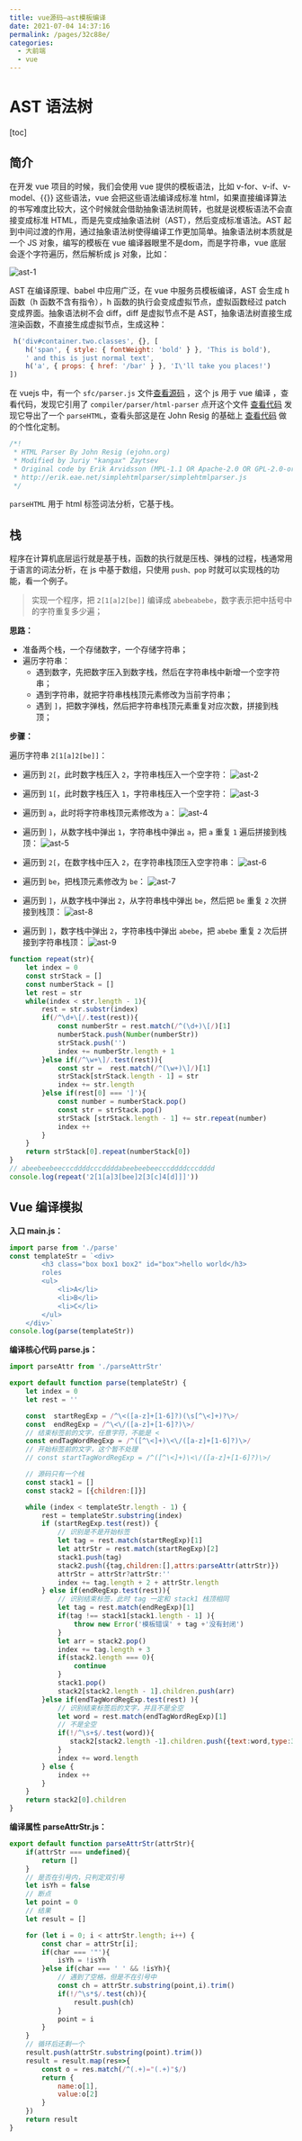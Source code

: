 ```yaml
---
title: vue源码—ast模板编译
date: 2021-07-04 14:37:16
permalink: /pages/32c88e/
categories:
  - 大前端
  - vue
---
```

# AST 语法树

[toc]

## 简介

在开发 vue 项目的时候，我们会使用 vue 提供的模板语法，比如 v-for、v-if、v-model、{{}} 这些语法，vue 会把这些语法编译成标准 html，如果直接编译算法的书写难度比较大，这个时候就会借助抽象语法树周转，也就是说模板语法不会直接变成标准 HTML，而是先变成抽象语法树（AST），然后变成标准语法。AST 起到中间过渡的作用，通过抽象语法树使得编译工作更加简单。抽象语法树本质就是一个 JS 对象，编写的模板在 vue 编译器眼里不是dom，而是字符串，vue 底层会逐个字符遍历，然后解析成 js 对象，比如：

![ast-1](https://gitee.com/liuxingtian/markdow/raw/master/01.大前端/00.vue/images/ast/ast-1.png)

AST 在编译原理、babel 中应用广泛，在 vue 中服务员模板编译，AST 会生成 h 函数（h 函数不含有指令），h 函数的执行会变成虚拟节点，虚拟函数经过 patch 变成界面。抽象语法树不会 diff，diff 是虚拟节点不是 AST，抽象语法树直接生成渲染函数，不直接生成虚拟节点，生成这种：

```javascript
 h('div#container.two.classes', {}, [
    h('span', { style: { fontWeight: 'bold' } }, 'This is bold'),
    ' and this is just normal text',
    h('a', { props: { href: '/bar' } }, 'I\'ll take you places!')
])
```

在 vuejs 中，有一个 ``sfc/parser.js`` 文件[查看源码](https://github.com/vuejs/vue/blob/dev/src/sfc/parser.js) ，这个 js 用于 vue 编译 ，查看代码，发现它引用了 ``compiler/parser/html-parser`` 点开这个文件 [查看代码](https://github.com/vuejs/vue/blob/dev/src/compiler/parser/html-parser.js) 发现它导出了一个 ``parseHTML``，查看头部这是在 John Resig 的基础上 [查看代码](<https://johnresig.com/blog/pure-javascript-html-parser/> ) 做的个性化定制。

```jsx
/*!
 * HTML Parser By John Resig (ejohn.org)
 * Modified by Juriy "kangax" Zaytsev
 * Original code by Erik Arvidsson (MPL-1.1 OR Apache-2.0 OR GPL-2.0-or-later)
 * http://erik.eae.net/simplehtmlparser/simplehtmlparser.js
 */
```

``parseHTML`` 用于 html 标签词法分析，它基于栈。

## 栈

程序在计算机底层运行就是基于栈，函数的执行就是压栈、弹栈的过程，栈通常用于语言的词法分析，在 js 中基于数组，只使用 ``push、pop`` 时就可以实现栈的功能，看一个例子。

> 实现一个程序，把 ``2[1[a]2[be]]`` 编译成 ``abebeabebe``，数字表示把中括号中的字符重复多少遍；

**思路：**

- 准备两个栈，一个存储数字，一个存储字符串；
- 遍历字符串：
  - 遇到数字，先把数字压入到数字栈，然后在字符串栈中新增一个空字符串；
  - 遇到字符串，就把字符串栈栈顶元素修改为当前字符串；
  - 遇到 ``]``，把数字弹栈，然后把字符串栈顶元素重复对应次数，拼接到栈顶；

**步骤：**

遍历字符串 ``2[1[a]2[be]]``：

- 遍历到 ``2[``，此时数字栈压入 ``2``，字符串栈压入一个空字符：
    ![ast-2](https://gitee.com/liuxingtian/markdow/raw/master/01.大前端/00.vue/images/ast/ast-2.png)

- 遍历到 ``1[``，此时数字栈压入 ``1``，字符串栈压入一个空字符：
    ![ast-3](https://gitee.com/liuxingtian/markdow/raw/master/01.大前端/00.vue/images/ast/ast-3.png)

- 遍历到 ``a``，此时将字符串栈顶元素修改为 ``a``：
    ![ast-4](https://gitee.com/liuxingtian/markdow/raw/master/01.大前端/00.vue/images/ast/ast-4.png)

- 遍历到 ``]``，从数字栈中弹出 ``1``，字符串栈中弹出 ``a``，把 ``a`` 重复 ``1`` 遍后拼接到栈顶：
    ![ast-5](https://gitee.com/liuxingtian/markdow/raw/master/01.大前端/00.vue/images/ast/ast-5.png)

- 遍历到 ``2[``，在数字栈中压入 ``2``，在字符串栈顶压入空字符串：
    ![ast-6](https://gitee.com/liuxingtian/markdow/raw/master/01.大前端/00.vue/images/ast/ast-6.png)

- 遍历到 ``be``，把栈顶元素修改为 ``be``：
    ![ast-7](https://gitee.com/liuxingtian/markdow/raw/master/01.大前端/00.vue/images/ast/ast-7.png)

- 遍历到 ``]``，从数字栈中弹出 ``2``，从字符串栈中弹出 ``be``，然后把 ``be`` 重复 ``2`` 次拼接到栈顶：
    ![ast-8](https://gitee.com/liuxingtian/markdow/raw/master/01.大前端/00.vue/images/ast/ast-8.png)

- 遍历到 ``]``，数字栈中弹出 ``2``，字符串栈中弹出 ``abebe``，把 ``abebe`` 重复 ``2`` 次后拼接到字符串栈顶：
    ![ast-9](https://gitee.com/liuxingtian/markdow/raw/master/01.大前端/00.vue/images/ast/ast-9.png)

```jsx
function repeat(str){
    let index = 0
    const strStack = []
    const numberStack = []
    let rest = str
    while(index < str.length - 1){
        rest = str.substr(index)
        if(/^\d+\[/.test(rest)){
            const numberStr = rest.match(/^(\d+)\[/)[1]
            numberStack.push(Number(numberStr))
            strStack.push('')
            index += numberStr.length + 1
        }else if(/^\w+\]/.test(rest)){
            const str =  rest.match(/^(\w+)\]/)[1]
            strStack[strStack.length - 1] = str
            index += str.length
        }else if(rest[0] === ']'){
            const number = numberStack.pop()
            const str = strStack.pop()
            strStack [strStack.length - 1] += str.repeat(number)
            index ++
        }
    }
    return strStack[0].repeat(numberStack[0])
}
// abeebeebeecccddddcccddddabeebeebeecccddddcccdddd
console.log(repeat('2[1[a]3[bee]2[3[c]4[d]]]'))
```

## Vue 编译模拟

**入口 main.js：**

```javascript
import parse from './parse'
const templateStr = `<div>
        <h3 class="box box1 box2" id="box">hello world</h3>
        roles
        <ul>
            <li>A</li>
            <li>B</li>
            <li>C</li>
        </ul>
    </div>`
console.log(parse(templateStr))
```

**编译核心代码 parse.js：**

```javascript
import parseAttr from './parseAttrStr'

export default function parse(templateStr) {
    let index = 0
    let rest = ''

    const  startRegExp = /^\<([a-z]+[1-6]?)(\s[^\<]+)?\>/
    const  endRegExp = /^\<\/([a-z]+[1-6]?)\>/
    // 结束标签前的文字，任意字符，不能是 <
    const endTagWordRegExp = /^([^\<]+)\<\/([a-z]+[1-6]?)\>/
    // 开始标签前的文字，这个暂不处理
    // const startTagWordRegExp = /^([^\<]+)\<\/([a-z]+[1-6]?)\>/

    // 源码只有一个栈
    const stack1 = []
    const stack2 = [{children:[]}]

    while (index < templateStr.length - 1) {
        rest = templateStr.substring(index)
        if (startRegExp.test(rest)) {
            // 识别是不是开始标签
            let tag = rest.match(startRegExp)[1]
            let attrStr = rest.match(startRegExp)[2]
            stack1.push(tag)
            stack2.push({tag,children:[],attrs:parseAttr(attrStr)})
            attrStr = attrStr?attrStr:''
            index += tag.length + 2 + attrStr.length
        } else if(endRegExp.test(rest)){
            // 识别结束标签，此时 tag 一定和 stack1 栈顶相同
            let tag = rest.match(endRegExp)[1]
            if(tag !== stack1[stack1.length - 1] ){
                throw new Error('模板错误' + tag +'没有封闭')
            }
            let arr = stack2.pop()
            index += tag.length + 3
            if(stack2.length === 0){
                continue
            }
            stack1.pop()
            stack2[stack2.length - 1].children.push(arr)
        }else if(endTagWordRegExp.test(rest) ){
            // 识别结束标签后的文字，并且不是全空
            let word = rest.match(endTagWordRegExp)[1]
            // 不是全空
            if(!/^\s+$/.test(word)){
               stack2[stack2.length -1].children.push({text:word,type:3})
            }
            index += word.length
        } else {
            index ++
        }
    }
    return stack2[0].children
}
```

**编译属性 parseAttrStr.js：**

```javascript
export default function parseAttrStr(attrStr){
    if(attrStr === undefined){
        return []
    }
    // 是否在引号内，只判定双引号
    let isYh = false
    // 断点
    let point = 0
    // 结果
    let result = []

    for (let i = 0; i < attrStr.length; i++) {
        const char = attrStr[i];
        if(char === '"'){
            isYh = !isYh
        }else if(char === ' ' && !isYh){
            // 遇到了空格，但是不在引号中
            const ch = attrStr.substring(point,i).trim()
            if(!/^\s*$/.test(ch)){
                result.push(ch)
            }
            point = i
        }
    }
    // 循环后还剩一个
    result.push(attrStr.substring(point).trim())
    result = result.map(res=>{
        const o = res.match(/^(.+)="(.+)"$/)
        return {
            name:o[1],
            value:o[2]
        }
    })
    return result
}
```
